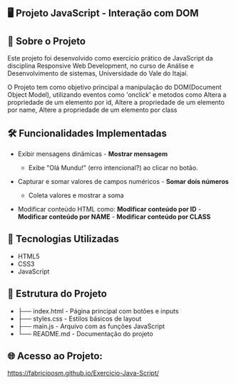 ## 🖥️ Projeto JavaScript - Interação com DOM
## 📌 Sobre o Projeto
Este projeto foi desenvolvido como exercício prático de JavaScript da disciplina Responsive Web Development, no curso de Análise e Desenvolvimento de sistemas, Universidade do Vale do Itajaí.

O Projeto tem como objetivo principal a manipulação do DOM(Document Object Model), utilizando eventos como 'onclick' e metodos como Altera a propriedade de um elemento por id, Altere a propriedade de um elemento por name, Altere a propriedade de um elemento por class

## 🛠️ Funcionalidades Implementadas
- Exibir mensagens dinâmicas - **Mostrar mensagem**
   - Exibe "Olá Mundu!" (erro intencional?) ao clicar no botão.
     
- Capturar e somar valores de campos numéricos - **Somar dois números**
   - Coleta valores e mostrar a soma 

- Modificar conteúdo HTML como: **Modificar conteúdo por ID** - **Modificar conteúdo por NAME** - **Modificar conteúdo por CLASS** 

## 🧩 Tecnologias Utilizadas
- HTML5
- CSS3
- JavaScript

## 🚀 Estrutura do Projeto
- ├── index.html - Página principal com botões e inputs
- ├── styles.css - Estilos básicos de layout
- ├── main.js - Arquivo com as funções JavaScript
- └── README.md - Documentação do projeto

## 🌐 Acesso ao Projeto:
 https://fabricioosm.github.io/Exercicio-Java-Script/
